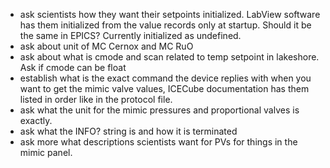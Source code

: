 - ask scientists how they want their setpoints initialized. LabView software has them initialized from the value records only at startup. Should it be the same in EPICS? Currently initialized as undefined.
- ask about unit of MC Cernox and MC RuO
- ask about what is cmode and scan related to temp setpoint in lakeshore. Ask if cmode can be float
- establish what is the exact command the device replies with when you want to get the mimic valve values, ICECube documentation has them listed in order like in the protocol file.
- ask what the unit for the mimic pressures and proportional valves is exactly.
- ask what the INFO? string is and how it is terminated
- ask more what descriptions scientists want for PVs for things in the mimic panel.